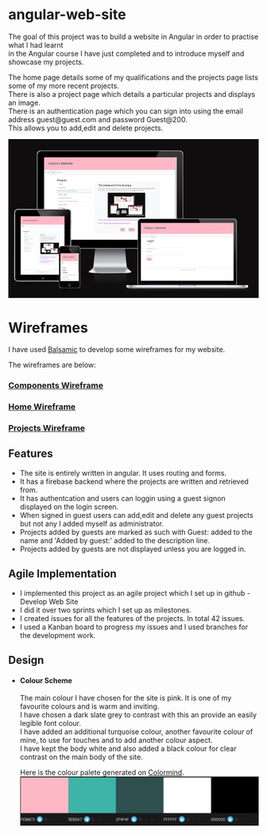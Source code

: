# angular-web-site

<p>The goal of this project was to build a website in Angular in order to practise what I had learnt <br>
in the Angular course  I have just completed and to introduce myself and showcase my projects. </p>
<p>
The home page details some of my qualifications and the projects page lists some of my more recent projects. <br>
There is also a project page which details a particular projects and displays an image.<br>
There is an authentication page which you can sign into using the email address guest@guest.com and password Guest@200.<br>
This allows you to add,edit and delete projects. </p>

![Responsive Displays](docs/images/am-i-responsive.png)

# Wireframes
I have used [Balsamic](https://balsamiq.com/wireframes/ "Balsamic") to develop some wireframes for my website. 

The wireframes are below:

### [Components Wireframe](docs/wireframes/Components.png "Components wireframe")
### [Home Wireframe](docs/wireframes/Home.png "Home wireframe")
### [Projects Wireframe](docs/wireframes/Projects.png "Projects wireframe")

## Features 

- The site is entirely written in angular. It uses routing and forms.
- It has a firebase backend where the projects are written and retrieved from.
- It has authentcation and users can loggin using a guest signon displayed on the login screen.
- When signed in guest users can add,edit and delete any guest projects but not any I added myself as administrator.
- Projects added by guests are marked as such with Guest: added to the name and 'Added by guest:' added to the description line.
- Projects added by guests are not displayed unless you are logged in.  


## Agile Implementation
- I implemented this project as an agile project which I set up in github - Develop Web Site
- I did it over two sprints which I set up as milestones.
- I created issues for all the features of the projects. In total 42 issues.
- I used a Kanban board to progress my issues and I used branches for the development work.


## Design
-   #### Colour Scheme
    The main colour I have chosen for the site is pink. It is one of my favourite colours and is warm and inviting.   
    I have chosen a dark slate grey to contrast with this an provide an easily legible font colour.  
    I have added an additional turquoise colour, another favourite colour of mine, to use for touches and to add another colour aspect.   
    I have kept the body white and also added a black colour for clear contrast on the main body of the site.

    Here is the colour palete generated on [Colormind](http://colormind.io/).
    ![Colour Palete](/docs/images/colour-palete.png)   


